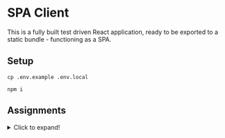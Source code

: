 # SPA Client

This is a fully built test driven React application, ready to be exported to a static bundle - functioning as a SPA.

## Setup

```shell
cp .env.example .env.local

npm i
```

## Assignments

<details>
  <summary>Click to expand!</summary>

## 1

`git checkout assignment/1`

### Solution

Solution provided in future branch:
`git checkout assignment/2`

## 2

`git checkout assignment/2`

### Solution

Solution provided in future branch:
`git checkout assignment/3`

## 3

`git checkout assignment/3`

### Solution

Solution provided in future branch:
`git checkout assignment/4`

## 4

`git checkout assignment/4`

### Solution

Solution provided in future branch:
`git checkout assignment/5`

</details>
